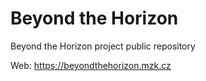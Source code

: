 # Beyond the Horizon
Beyond the Horizon project public repository

Web: https://beyondthehorizon.mzk.cz
